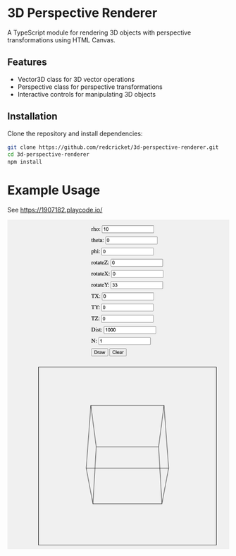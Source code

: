 # 3D Perspective Renderer

A TypeScript module for rendering 3D objects with perspective transformations using HTML Canvas.

## Features

- Vector3D class for 3D vector operations
- Perspective class for perspective transformations
- Interactive controls for manipulating 3D objects

## Installation

Clone the repository and install dependencies:

```sh
git clone https://github.com/redcricket/3d-perspective-renderer.git
cd 3d-perspective-renderer
npm install
```

# Example Usage

See https://1907182.playcode.io/

![Screen Shot](docs/images/playcode.io.png "Playcode ScreenShot")

